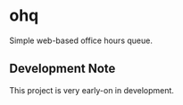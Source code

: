 # ohq

Simple web-based office hours queue.

## Development Note

This project is very early-on in development.
